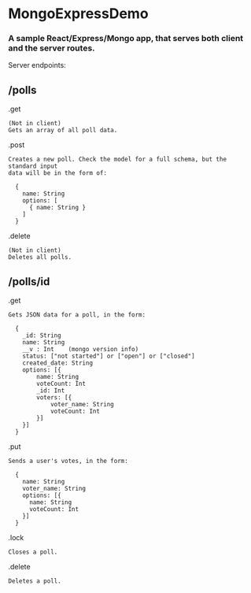 # MongoExpressDemo

### A sample React/Express/Mongo app, that serves both client and the server routes.


Server endpoints:

## /polls

  .get

    (Not in client)
    Gets an array of all poll data.

  .post

    Creates a new poll. Check the model for a full schema, but the standard input
    data will be in the form of:

      {
        name: String
        options: [
          { name: String }
        ]
      }

  .delete

    (Not in client)
    Deletes all polls.


## /polls/id

  .get

    Gets JSON data for a poll, in the form:

      {
        _id: String
        name: String
        __v : Int    (mongo version info)
        status: ["not started"] or ["open"] or ["closed"]
        created_date: String
        options: [{
            name: String
            voteCount: Int
            _id: Int
            voters: [{
                voter_name: String
                voteCount: Int
            }]
        }]
      }

  .put

    Sends a user's votes, in the form:

      {
        name: String
        voter_name: String
        options: [{
          name: String
          voteCount: Int
        }]
      }

  .lock

    Closes a poll.

  .delete

    Deletes a poll.
